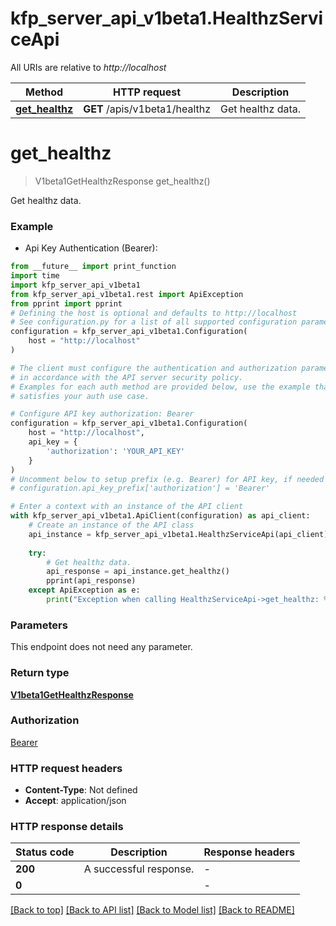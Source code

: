 # kfp_server_api_v1beta1.HealthzServiceApi

All URIs are relative to *http://localhost*

Method | HTTP request | Description
------------- | ------------- | -------------
[**get_healthz**](HealthzServiceApi.md#get_healthz) | **GET** /apis/v1beta1/healthz | Get healthz data.


# **get_healthz**
> V1beta1GetHealthzResponse get_healthz()

Get healthz data.

### Example

* Api Key Authentication (Bearer):
```python
from __future__ import print_function
import time
import kfp_server_api_v1beta1
from kfp_server_api_v1beta1.rest import ApiException
from pprint import pprint
# Defining the host is optional and defaults to http://localhost
# See configuration.py for a list of all supported configuration parameters.
configuration = kfp_server_api_v1beta1.Configuration(
    host = "http://localhost"
)

# The client must configure the authentication and authorization parameters
# in accordance with the API server security policy.
# Examples for each auth method are provided below, use the example that
# satisfies your auth use case.

# Configure API key authorization: Bearer
configuration = kfp_server_api_v1beta1.Configuration(
    host = "http://localhost",
    api_key = {
        'authorization': 'YOUR_API_KEY'
    }
)
# Uncomment below to setup prefix (e.g. Bearer) for API key, if needed
# configuration.api_key_prefix['authorization'] = 'Bearer'

# Enter a context with an instance of the API client
with kfp_server_api_v1beta1.ApiClient(configuration) as api_client:
    # Create an instance of the API class
    api_instance = kfp_server_api_v1beta1.HealthzServiceApi(api_client)
    
    try:
        # Get healthz data.
        api_response = api_instance.get_healthz()
        pprint(api_response)
    except ApiException as e:
        print("Exception when calling HealthzServiceApi->get_healthz: %s\n" % e)
```

### Parameters
This endpoint does not need any parameter.

### Return type

[**V1beta1GetHealthzResponse**](V1beta1GetHealthzResponse.md)

### Authorization

[Bearer](../README.md#Bearer)

### HTTP request headers

 - **Content-Type**: Not defined
 - **Accept**: application/json

### HTTP response details
| Status code | Description | Response headers |
|-------------|-------------|------------------|
**200** | A successful response. |  -  |
**0** |  |  -  |

[[Back to top]](#) [[Back to API list]](../README.md#documentation-for-api-endpoints) [[Back to Model list]](../README.md#documentation-for-models) [[Back to README]](../README.md)

